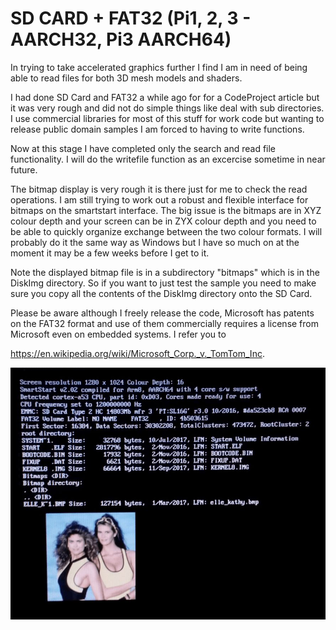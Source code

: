 # SD CARD + FAT32 (Pi1, 2, 3 - AARCH32, Pi3 AARCH64)
>
In trying to take accelerated graphics further I find I am in need of being able to read files for both 3D mesh models and shaders.

I had done SD Card and FAT32 a while ago for for a CodeProject article but it was very rough and did not do simple things like deal with sub directories. I use commercial libraries for most of this stuff for work code but wanting to release public domain samples I am forced to having to write functions.

Now at this stage I have completed only the search and read file functionality. I will do the writefile function as an excercise sometime in near future.

The bitmap display is very rough it is there just for me to check the read operations. I am still trying to work out a robust and flexible interface for bitmaps on the smartstart interface. The big issue is the bitmaps are in XYZ colour depth and your screen can be in ZYX colour depth and you need to be able to quickly organize exchange between the two colour formats. I will probably do it the same way as Windows but I have so much on at the moment it may be a few weeks before I get to it.

Note the displayed bitmap file is in a subdirectory "bitmaps" which is in the DiskImg directory. So if you want to just test the sample you need to make sure you copy all the contents of the DiskImg directory onto the SD Card.

Please be aware although I freely release the code, Microsoft has patents on the FAT32 format and use of them commercially requires a license from Microsoft even on embedded systems.
I refer you to 
>
https://en.wikipedia.org/wiki/Microsoft_Corp._v._TomTom_Inc.

![](https://github.com/LdB-ECM/Docs_and_Images/blob/master/Images/SD_FAT32.jpg?raw=true)
